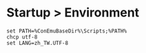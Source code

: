 # Startup > Environment
```
set PATH=%ConEmuBaseDir%\Scripts;%PATH%
chcp utf-8
set LANG=zh_TW.UTF-8
```
